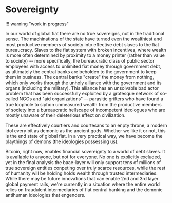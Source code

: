 <!--

Lord Jesus Christ
Son of the living God
Have mercy on us, and save us

-->
# Sovereignty


!!! warning "work in progress"


In our world of global fiat there are no true sovereigns, not in the traditional sense. 
The machinations of the state have turned even the wealthiest and most productive members of society into effective debt slaves to the fiat bureaucracy.
Slaves to the fiat system with broken incentives, where wealth is more often determined by proximity to a money printer (rather than value to society) -- more specifically, the bureaucratic class of public sector employees with access to unlimited fiat money through government debt, as ultimately the central banks are beholden to the government to keep them in business. 
The central banks "create" the money from nothing, which only works through the unholy alliance with the government and its organs (including the military). 
This alliance has an unsolvable bad actor problem that has been successfully exploited by a grotesque network of so-called NGOs and "aid organizations" -- parasitic grifters who have found a true loophole to siphon unmeasured wealth from the productive members of society into a bureaucratic hellscape of incompetent ideologues who are mostly unaware of their deleterious effect on civilization.

These are effectively courtiers and courtesans to an enpty throne, a modern idol every bit as demonic as the ancient gods.
Whether we like it or not, this is the end state of global fiat.
In a very practical way, we have become the playthings of demons (the ideologies possessing us).

Bitcoin, right now, enables financial sovereignty to a world of debt slaves.
It is available to anyone, but not for everyone.
No one is explicitly excluded, yet in the final analysis the baae-layer will only support tens of millions of true sovereign entities conpeting over truly scarce resources, while the rest of humanity will be holding holds wealth through trusted intermediaries.
While there may be future innovations that can enable 2nd and 3rd layer global payment rails, we're currently in a situation where the entire world relies on fraudulent intermediaries of fiat central banking and the demonic antihuman ideologies that engenders.


<!--

~50 million sovereigns
12 billion subjects, all working with
 one or more sovereigns.

How does the sovereign pay their subjects?
157-million transactions per year, maybe 10-1000
times the number of transaction outputs.
In other words, the average sovereign has ~1000
 outputs per lightning channel.
If each output could be put into an L3 lightning
 wallet, then all subjects could easily work
 for one or more sovereigns.
The L3 wallet is just a Bitcoin wallet, an
 address is used as the basis of their L3
 payments.
Make as many as you want, the L3 takes those
 as pseudonymous payment destinations, creating
 payments based on an address and a UTXO
 (or a designated L2 amount).
You can get paid only when there's a UTXO
 cryptographically signed to your address
 and part of the existing channel.
L3 simply needs to ensure no double spending,
 exactly as L2 does.
E.g., make an L2 payment
 and use that to designate L3 funds?
This way an employer locks real wealth to your
 address, with a covenant for you to get paid,
 should you deliver the work.
Once the money is yours, it's yours... 
You can be a sovereign if you so choose, or
 just save and spend it on L3 rails.

lightning channrl is 2-2 multisig, bouncing a transaction back snd forth and not spending.
This channel can close, and all thats needed is L3 wallet, a separate transaction that takes an infinitely divisivle slice of a UTXO away from the 2-2 multisig, and is spendable on any lightning channel.
HD wallet addresses, with tiny frwction of a UTXO, but that UTXO might get moved to a change address.
The new UTXO at rhe change address must carry forward the info needed that the old UTXO can be spendable at the new.



-->




